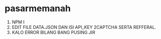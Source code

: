 # pasarmemanah

1. NPM I
2. EDIT FILE DATA.JSON DAN ISI API_KEY 2CAPTCHA SERTA REFFERAL.
3. KALO ERROR BILANG BANG PUSING JIR 
